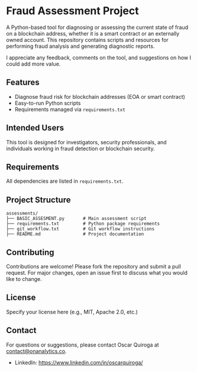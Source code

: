 # Fraud Assessment Project

A Python-based tool for diagnosing or assessing the current state of fraud on a blockchain address, whether it is a smart contract or an externally owned account. This repository contains scripts and resources for performing fraud analysis and generating diagnostic reports.

I appreciate any feedback, comments on the tool, and suggestions on how I could add more value.

## Features
- Diagnose fraud risk for blockchain addresses (EOA or smart contract)
- Easy-to-run Python scripts
- Requirements managed via `requirements.txt`

## Intended Users
This tool is designed for investigators, security professionals, and individuals working in fraud detection or blockchain security.

## Requirements
All dependencies are listed in `requirements.txt`.

## Project Structure
```
assessments/
├── BASIC_ASSESMENT.py       # Main assessment script
├── requirements.txt         # Python package requirements
├── git_workflow.txt         # Git workflow instructions
├── README.md                # Project documentation
```

## Contributing
Contributions are welcome! Please fork the repository and submit a pull request. For major changes, open an issue first to discuss what you would like to change.

## License
Specify your license here (e.g., MIT, Apache 2.0, etc.)

## Contact
For questions or suggestions, please contact Oscar Quiroga at contact@onanalytics.co.
- LinkedIn: https://www.linkedin.com/in/oscarquiroga/

